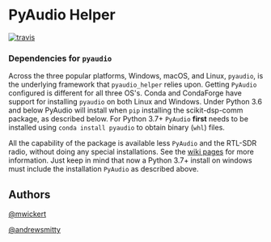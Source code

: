 # PyAudio Helper

[![travis](https://travis-ci.com/scikit-dsp-comm/pyaudio_helper.svg?branch=master)](https://travis-ci.com/github/scikit-dsp-comm/pyaudio_helper)

### Dependencies for `pyaudio`

Across the three popular platforms, Windows, macOS, and Linux, `pyaudio`, is 
the underlying framework that `pyaudio_helper` relies upon. Getting `PyAudio` configured is  different for all three OS's. Conda and CondaForge have support for installing `pyaudio` 
on both Linux and Windows. Under Python 3.6 and below PyAudio will install when `pip` installing the scikit-dsp-comm package, as described below. For Python 3.7+ `PyAudio` **first** needs to be installed using `conda install pyaudio` to obtain binary (`whl`) files.

All the capability of the package is available less `PyAudio` and the RTL-SDR radio, without doing any special installations. See the [wiki pages](https://github.com/mwickert/SP-Comm-Tutorial-using-scikit-dsp-comm/wiki) for more information. Just keep in mind that now a Python 3.7+ install on windows must include the installation `PyAudio` as described above.

## Authors

[@mwickert](https://github.com/mwickert)

[@andrewsmitty](https://github.com/andrewsmitty)


